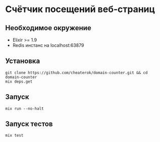 # Счётчик посещений веб-страниц

## Необходимое окружение

- Elixir >= 1.9
- Redis инстанс на localhost:63879

## Установка
```
git clone https://github.com/cheaterok/domain-counter.git && cd domain-counter
mix deps.get
```

## Запуск
```
mix run --no-halt
```

## Запуск тестов
```
mix test
```
